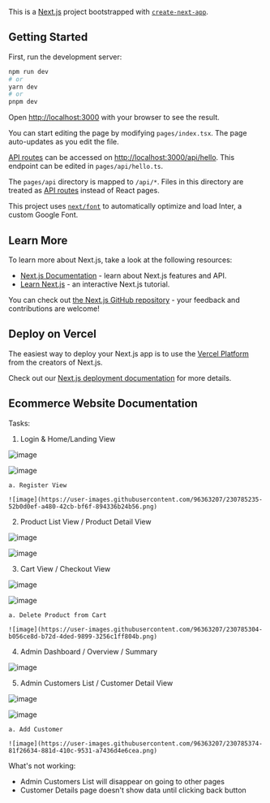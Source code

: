 
This is a [Next.js](https://nextjs.org/) project bootstrapped with [`create-next-app`](https://github.com/vercel/next.js/tree/canary/packages/create-next-app).

## Getting Started

First, run the development server:

```bash
npm run dev
# or
yarn dev
# or
pnpm dev
```

Open [http://localhost:3000](http://localhost:3000) with your browser to see the result.

You can start editing the page by modifying `pages/index.tsx`. The page auto-updates as you edit the file.

[API routes](https://nextjs.org/docs/api-routes/introduction) can be accessed on [http://localhost:3000/api/hello](http://localhost:3000/api/hello). This endpoint can be edited in `pages/api/hello.ts`.

The `pages/api` directory is mapped to `/api/*`. Files in this directory are treated as [API routes](https://nextjs.org/docs/api-routes/introduction) instead of React pages.

This project uses [`next/font`](https://nextjs.org/docs/basic-features/font-optimization) to automatically optimize and load Inter, a custom Google Font.

## Learn More

To learn more about Next.js, take a look at the following resources:

- [Next.js Documentation](https://nextjs.org/docs) - learn about Next.js features and API.
- [Learn Next.js](https://nextjs.org/learn) - an interactive Next.js tutorial.

You can check out [the Next.js GitHub repository](https://github.com/vercel/next.js/) - your feedback and contributions are welcome!

## Deploy on Vercel

The easiest way to deploy your Next.js app is to use the [Vercel Platform](https://vercel.com/new?utm_medium=default-template&filter=next.js&utm_source=create-next-app&utm_campaign=create-next-app-readme) from the creators of Next.js.

Check out our [Next.js deployment documentation](https://nextjs.org/docs/deployment) for more details.


## Ecommerce Website Documentation
Tasks:
1. Login & Home/Landing View

![image](https://user-images.githubusercontent.com/96363207/230785189-2578be37-b6be-4db9-beac-0ebcbfa5b213.png)


![image](https://user-images.githubusercontent.com/96363207/230785217-f2acb395-70e6-4018-8dc9-5c463af5a4bd.png)


	a. Register View
	
	![image](https://user-images.githubusercontent.com/96363207/230785235-52b0d0ef-a480-42cb-bf6f-894336b24b56.png)


2. Product List View / Product Detail View

![image](https://user-images.githubusercontent.com/96363207/230785254-b813f508-373c-4ff7-884c-ca6a8d1c7a12.png)


![image](https://user-images.githubusercontent.com/96363207/230785261-83f05248-6504-4013-89c4-7d0e5da7a2f6.png)


3. Cart View / Checkout View

![image](https://user-images.githubusercontent.com/96363207/230785269-90fb68cc-f62f-4fbc-b95b-58c0647eaa14.png)


![image](https://user-images.githubusercontent.com/96363207/230785276-e22a5614-f6b6-43b1-9c15-4ca50bf8993f.png)


	a. Delete Product from Cart
	
	![image](https://user-images.githubusercontent.com/96363207/230785304-b056ce8d-b72d-4ded-9899-3256c1ff804b.png)


4. Admin Dashboard / Overview / Summary

![image](https://user-images.githubusercontent.com/96363207/230785322-9d568abf-2a61-48ae-a035-01f9e8c1ca1d.png)


5. Admin Customers List / Customer Detail View

![image](https://user-images.githubusercontent.com/96363207/230785338-b619a39a-dd00-4ced-a641-f1dedd580d18.png)


![image](https://user-images.githubusercontent.com/96363207/230785365-b889d3a3-619e-4dc2-bc62-e718459257f5.png)


	a. Add Customer
	
	![image](https://user-images.githubusercontent.com/96363207/230785374-81f26634-881d-410c-9531-a7436d4e6cea.png)


What's not working:

* Admin Customers List will disappear on going to other pages
* Customer Details page doesn't show data until clicking back button

